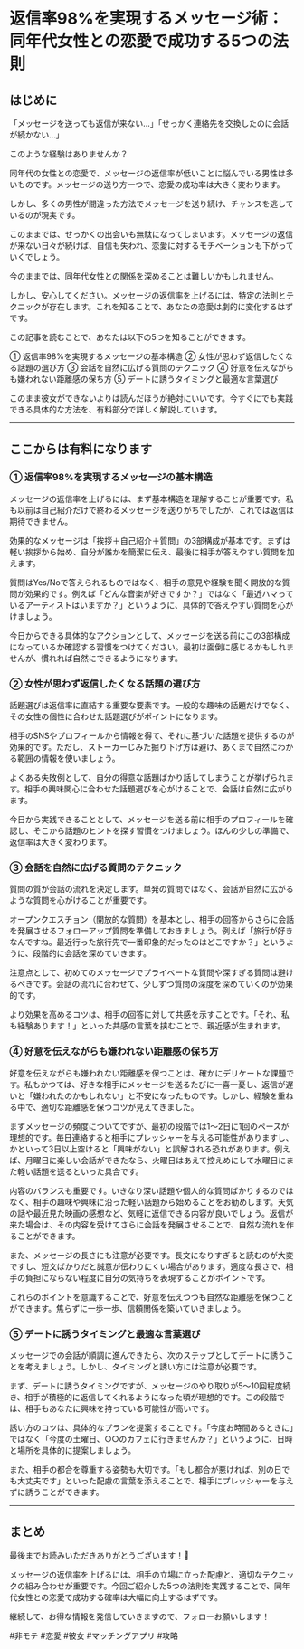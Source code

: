 # 返信率98%を実現するメッセージ術：同年代女性との恋愛で成功する5つの法則

## はじめに

「メッセージを送っても返信が来ない…」「せっかく連絡先を交換したのに会話が続かない…」

このような経験はありませんか？

同年代の女性との恋愛で、メッセージの返信率が低いことに悩んでいる男性は多いものです。メッセージの送り方一つで、恋愛の成功率は大きく変わります。

しかし、多くの男性が間違った方法でメッセージを送り続け、チャンスを逃しているのが現実です。

このままでは、せっかくの出会いも無駄になってしまいます。メッセージの返信が来ない日々が続けば、自信も失われ、恋愛に対するモチベーションも下がっていくでしょう。

今のままでは、同年代女性との関係を深めることは難しいかもしれません。

しかし、安心してください。メッセージの返信率を上げるには、特定の法則とテクニックが存在します。これを知ることで、あなたの恋愛は劇的に変化するはずです。

この記事を読むことで、あなたは以下の5つを知ることができます。

① 返信率98%を実現するメッセージの基本構造
② 女性が思わず返信したくなる話題の選び方
③ 会話を自然に広げる質問のテクニック
④ 好意を伝えながらも嫌われない距離感の保ち方
⑤ デートに誘うタイミングと最適な言葉選び

このまま彼女ができないよりは読んだほうが絶対にいいです。今すぐにでも実践できる具体的な方法を、有料部分で詳しく解説しています。

---

## ここからは有料になります

### ① 返信率98%を実現するメッセージの基本構造

メッセージの返信率を上げるには、まず基本構造を理解することが重要です。私も以前は自己紹介だけで終わるメッセージを送りがちでしたが、これでは返信は期待できません。

効果的なメッセージは「挨拶＋自己紹介＋質問」の3部構成が基本です。まずは軽い挨拶から始め、自分が誰かを簡潔に伝え、最後に相手が答えやすい質問を加えます。

質問はYes/Noで答えられるものではなく、相手の意見や経験を聞く開放的な質問が効果的です。例えば「どんな音楽が好きですか？」ではなく「最近ハマっているアーティストはいますか？」というように、具体的で答えやすい質問を心がけましょう。

今日からできる具体的なアクションとして、メッセージを送る前にこの3部構成になっているか確認する習慣をつけてください。最初は面倒に感じるかもしれませんが、慣れれば自然にできるようになります。

### ② 女性が思わず返信したくなる話題の選び方

話題選びは返信率に直結する重要な要素です。一般的な趣味の話題だけでなく、その女性の個性に合わせた話題選びがポイントになります。

相手のSNSやプロフィールから情報を得て、それに基づいた話題を提供するのが効果的です。ただし、ストーカーじみた掘り下げ方は避け、あくまで自然にわかる範囲の情報を使いましょう。

よくある失敗例として、自分の得意な話題ばかり話してしまうことが挙げられます。相手の興味関心に合わせた話題選びを心がけることで、会話は自然に広がります。

今日から実践できることとして、メッセージを送る前に相手のプロフィールを確認し、そこから話題のヒントを探す習慣をつけましょう。ほんの少しの準備で、返信率は大きく変わります。

### ③ 会話を自然に広げる質問のテクニック

質問の質が会話の流れを決定します。単発の質問ではなく、会話が自然に広がるような質問を心がけることが重要です。

オープンクエスチョン（開放的な質問）を基本とし、相手の回答からさらに会話を発展させるフォローアップ質問を準備しておきましょう。例えば「旅行が好きなんですね。最近行った旅行先で一番印象的だったのはどこですか？」というように、段階的に会話を深めていきます。

注意点として、初めてのメッセージでプライベートな質問や深すぎる質問は避けるべきです。会話の流れに合わせて、少しずつ質問の深度を深めていくのが効果的です。

より効果を高めるコツは、相手の回答に対して共感を示すことです。「それ、私も経験あります！」といった共感の言葉を挟むことで、親近感が生まれます。

### ④ 好意を伝えながらも嫌われない距離感の保ち方

好意を伝えながらも嫌われない距離感を保つことは、確かにデリケートな課題です。私もかつては、好きな相手にメッセージを送るたびに一喜一憂し、返信が遅いと「嫌われたのかもしれない」と不安になったものです。しかし、経験を重ねる中で、適切な距離感を保つコツが見えてきました。

まずメッセージの頻度についてですが、最初の段階では1〜2日に1回のペースが理想的です。毎日連絡すると相手にプレッシャーを与える可能性がありますし、かといって3日以上空けると「興味がない」と誤解される恐れがあります。例えば、月曜日に楽しい会話ができたなら、火曜日はあえて控えめにして水曜日にまた軽い話題を送るといった具合です。

内容のバランスも重要です。いきなり深い話題や個人的な質問ばかりするのではなく、相手の趣味や興味に沿った軽い話題から始めることをお勧めします。天気の話や最近見た映画の感想など、気軽に返信できる内容が良いでしょう。返信が来た場合は、その内容を受けてさらに会話を発展させることで、自然な流れを作ることができます。

また、メッセージの長さにも注意が必要です。長文になりすぎると読むのが大変ですし、短文ばかりだと誠意が伝わりにくい場合があります。適度な長さで、相手の負担にならない程度に自分の気持ちを表現することがポイントです。

これらのポイントを意識することで、好意を伝えつつも自然な距離感を保つことができます。焦らずに一歩一歩、信頼関係を築いていきましょう。

### ⑤ デートに誘うタイミングと最適な言葉選び

メッセージでの会話が順調に進んできたら、次のステップとしてデートに誘うことを考えましょう。しかし、タイミングと誘い方には注意が必要です。

まず、デートに誘うタイミングですが、メッセージのやり取りが5〜10回程度続き、相手が積極的に返信してくれるようになった頃が理想的です。この段階では、相手もあなたに興味を持っている可能性が高いです。

誘い方のコツは、具体的なプランを提案することです。「今度お時間あるときに」ではなく「今度の土曜日、○○のカフェに行きませんか？」というように、日時と場所を具体的に提案しましょう。

また、相手の都合を尊重する姿勢も大切です。「もし都合が悪ければ、別の日でも大丈夫です」といった配慮の言葉を添えることで、相手にプレッシャーを与えずに誘うことができます。

---

## まとめ

最後までお読みいただきありがとうございます！💬

メッセージの返信率を上げるには、相手の立場に立った配慮と、適切なテクニックの組み合わせが重要です。今回ご紹介した5つの法則を実践することで、同年代女性との恋愛で成功する確率は大幅に向上するはずです。

継続して、お得な情報を発信していきますので、フォローお願いします！

#非モテ #恋愛 #彼女 #マッチングアプリ #攻略
